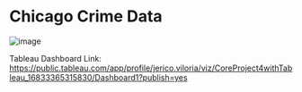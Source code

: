 # Chicago Crime Data
 
![image](https://github.com/RazgrizGhost/Project-4/assets/118643932/6c344c25-b1ce-4fc4-b62a-c6d6d040e682)

Tableau Dashboard Link: https://public.tableau.com/app/profile/jerico.viloria/viz/CoreProject4withTableau_16833365315830/Dashboard1?publish=yes
